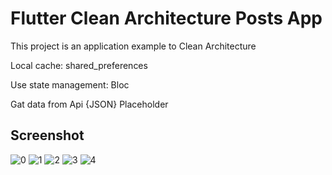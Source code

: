 # Flutter Clean Architecture Posts App

This project is an application example to Clean Architecture

Local cache: shared_preferences

Use state management: Bloc

Gat data from Api {JSON} Placeholder



## Screenshot

![0](https://user-images.githubusercontent.com/74645031/177891338-272ab8e4-edef-460c-a73b-a8f37574c432.jpeg)
![1](https://user-images.githubusercontent.com/74645031/177891355-d8b1ba72-a883-401f-b81e-5775119b4689.jpeg)
![2](https://user-images.githubusercontent.com/74645031/177891365-eee0604e-dec9-4de6-8b04-056a797e047d.jpeg)
![3](https://user-images.githubusercontent.com/74645031/177891375-48c24809-d205-4c08-b27d-5b048a7ebcbe.jpeg)
![4](https://user-images.githubusercontent.com/74645031/177891388-d0e282e3-6f01-4b6c-af00-a53ef5623684.jpeg)
